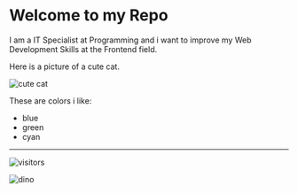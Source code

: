 # Welcome to my Repo

I am a IT Specialist at Programming and i want to improve my Web Development Skills at the Frontend field.

Here is a picture of a cute cat.

![cute cat](https://www.cats.org.uk/uploads/images/featurebox_sidebar_kids/grief-and-loss.jpg)


These are colors i like:

- blue
- green
- cyan

---


![visitors](https://visitor-badge.glitch.me/badge?page_id=page.id&left_color=green&right_color=red)

![dino](https://github.com/saadeghi/saadeghi/blob/master/dino.gif?raw=true)
